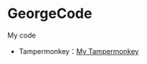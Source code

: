 # GeorgeCode

My code



* Tampermonkey：[My Tampermonkey](https://greasyfork.org/zh-CN/users/843966-georgebin-dragon)
